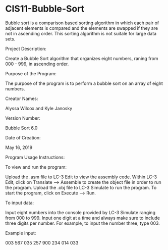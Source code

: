 # CIS11-Bubble-Sort
Bubble sort is a comparison based sorting algorithm in which each pair of adjacent elements is compared and the elements are swapped if they are not in ascending order. This sorting algorithm is not suitale for large data sets.

Project Description:

Create a Bubble Sort algorithm that organizes eight numbers, raning from 000 - 999, in ascending order.

Purpose of the Program:

The purpose of the program is to perform a bubble sort on an array of eight numbers. 

Creator Names:

Alyssa Wilcox and Kyle Janosky

Version Number:

Bubble Sort 6.0

Date of Creation:

May 16, 2019

Program Usage Instructions:

To view and run the program:

Upload the .asm file to LC-3 Edit to view the assembly code. Within LC-3 Edit, click on Translate --> Assemble to create the object file in order to run the program. Upload the .obj file to LC-3 Simulate to run the program. To start the program, click on Execute --> Run.

To input data:

Input eight numbers into the console provided by LC-3 Simulate ranging from 000 to 999. Input one digit at a time and always make sure to include three digits per number. For example, to input the number three, type 003.

Example input:

003
567
035
257
900
234
014
033
